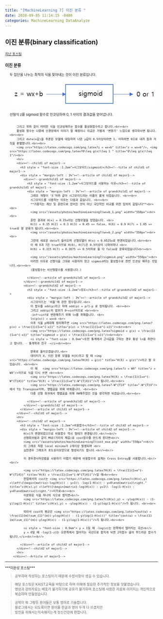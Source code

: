 ```yaml
---
title: "[MachineLearning 7] 이진 분류 "
date: 2020-09-05 11:14:15 -0400
categories: MachineLearning DataAnalyze
---
```

## 이진 분류(binary classification)

<div style = "font-size : 0.8em"><!--biggest-->
  <a href="https://can019.github.io/machinelearning/dataanalyze/MachineLearning-AI-6/">지난 포스팅</a>
  <div><!--main-->
    <div><!--major1-->
      <h3 style = "font-size :1.2em">이진 분류</h3><!--title of major1-->
      <div style = "margin-left : 3%"><!--Article of major1-->
        두 집단을 나누는 최적의 식을 찾아내는 것이 이진 분류입니다. <br><br>
        <img src="/assets/photos/machineLearning7/conversion.png" width="550px"><br><br>
        선형식 z를 sigmoid 함수로 인코딩하여 0, 1 사이의 결과값을 얻어냅니다. <br><br>

        그리고 위와 같이 어떠한 식을 인코딩해주는 함수를 활성화함수라고 합니다.<br><br>
        활성화 함수는 나중에 신경망에서 이야기 할 예정이니 지금은 가볍게 '변환기' 느낌으로 생각하시면 됩니다.<br><br>
        그리고 data(x값)을 추론된 모델에 대입하여 나온 y값이 0.5이상이라면 1, 이하라면 0으로 내려 참과 거짓을 판별합니다.<br><br>
        <img src="https://latex.codecogs.com/png.latex?z = wx+b" title="z = wx+b"/>, <img src="https://latex.codecogs.com/png.latex?0\leq g(x)\leq 1 " title="0\leq g(x)\leq 1"/><br>
        <hr>
        <div><!--child1 of major1-->
          <h3 style = "font-size :1.2em">시그모이드(sigmoid)</h3><!--title of child1 of major1-->
          <div style = "margin-left : 3%"><!--article of child1 of major1-->
            <div><!--grandchild1 of major1-->
              <h3 style = "font-size :1.2em">시그모이드를 사용하는 이유</h3><!--title of grandchild1 of major1-->
              <div style = "margin-left : 3%"><!--article of grandchild1 of major1-->
                그래프 개형이 'S'자와 같아 시그모이드라는 이름이 붙게 되었습니다. <br><br>
                시그모이드를 사용하는 이유는 다음과 같습니다. <br><br>
                **가중치는 계산 및 훈련으로 얻어진 것이 아닌 극단적인 비교를 위한 임의의 값입니다**<br><br>
                <img src="/assets/photos/machineLearning7/wx+b_1.png" width="550px"><br><br>
                훈련 결과로 H(x) = 0.15x라는 선형모델을 얻었습니다. <br>
                H(1) = 0.15 H(2) = 0.3 H(3) = 0.45 => false, H(6) = 0.9 H(7) = 1.05 => true로 잘 분류가 됩니다.<br><br>
                <img src="/assets/photos/machineLearning7/wx+b_2.png" width="550px"><br><br>
                그런데 새로운 data가 들어오며 선형모델이 H(x) = 0.0525x로 변경되었습니다.<br><br>
                이 때 6과 7은 true이므로 H(6), H(7)은 0.5이상이 나와야하나 <br>
                H(6) = 0.315 H(7) = 0.3675 => 0.5이하로 둘 다 false로 분류되었습니다<br><br>

                <img src="/assets/photos/machineLearning7/sigmoid.png" width="550px"><br>
                이러한 이유로 선형식을 그대로 사용하지 않고 sigmoid라는 활성함수로 한번 인코딩 해주는 것입니다.<br><br>
                (활성함수는 비선형함수를 사용합니다.)

              </div><!--article of grandchild1 of major1-->
            </div><!--grandchild1 of major1-->
            <div><!--grandchild2 of major1-->
              <h3 style = "font-size :1.2em">유도</h3><!--title of grandchild2 of major1-->
              <div style = "margin-left : 3%"><!--article of grandchild2 of major1-->
                시그모이드는 '비율'에 관한 함수입니다.<br>
                이 함수를 odd(p)라고 하며 odd(p) = p/1-p 로 정의됩니다. <br><br>
                그리고 odd(p)의 범위가 0~+inf이므로 <br><br>
                -inf~+inf로 변환해주기 위해 ln를 취해줍니다. <br>
                ln(p(x)) = wx+b <br>
                이후 식을 p에대해 정리해주면 <img src="https://latex.codecogs.com/png.latex?p(x) = \frac{1}{1+e^{-x}}" title="p(x) = \frac{1}{1+e^{-x}}"/><br><br>
                <img src="https://latex.codecogs.com/png.latex?sigmoid = g(x) = \frac{1}{1+e^{-x}}" title="sigmoid = g(x) = \frac{1}{1+e^{-x}}"/><br><br>
                <i style = "font-size : 0.9em">또한 통계에서 근사값을 구하는 경우 통상 ln을 취한다고 합니다. - 통계학과 친구 -</i><br><br>

                분류로 돌아오겠습니다.<br>
                데이터가 X, 이진 분류 모델을 H(X)라고 할 때 <img src="https://latex.codecogs.com/png.latex?H(X) = g(z)" title="H(X) = g(z)"/>라고 할 수 있습니다. <br><br>
                이 때   <img src="https://latex.codecogs.com/png.latex?z = WX" title="z = WX"/>이므로 식을 다시 쓰면 <br><br>
                <img src="https://latex.codecogs.com/png.latex?H(X) = \frac{1}{1+e^{-W^{T}X}}" title="H(X) = \frac{1}{1+e^{-W^{T}X}}"/>가 됩니다.<br><br>
                <img src="https://latex.codecogs.com/png.latex?-W^{T}X" title="-W^{T}X"/>에서 T는 Transpose이며, 행렬곱을 위해 바꿔줍니다. <br><br>
                다중 선형 회귀에서 행렬곱을 위해 XW해주었던 것을 생각하면 되겠습니다.<br><br>

              </div><!--article of grandchild2 of major1-->
            </div><!--grandchild2 of major1-->
          </div><!--article of child1 of major1-->
        </div><!--child1 of major1-->
        <hr>
        <div><!--child2 of major1-->
          <h3 style = "font-size :1.2em">비용함수</h3><!--title of child2 of major1-->
          <div style = "margin-left : 3%"><!--article of child2 of major1-->
            H(x)가 변경되었으므로 비용함수 역시 형태가 변경됩니다.<br/><br/>
            선형회귀법과 같이 MSE(거리의 제곱)로 cost함수를 만드게 된다면<br/>
            <img src="/assets/photos/machineLearning7/cost_mse.png" width="550px"><br/>
            이 그래프 처럼 local minima가 2개이상 발생되며 <br>
            심한경우 그래프가 포도송이모양으로 형성되기도 합니다.<br/><br/>

            이 경우경사하강법을 사용하기 어렵기 때문에 비용함수의 설계는 Cross Entroy를 사용합니다.<br/><br/>

            <img src="https://latex.codecogs.com/png.latex?H(X) = \frac{1}{1+e^{-W^{T}X}}" title="H(X) = \frac{1}{1+e^{-W^{T}X}}"/>일 때<br><br>
            한점에서의 cost는 <img src="https://latex.codecogs.com/png.latex?c(H(x),y) =\left\{\begin{matrix}-log(H(x)) : y=1\\ -log(1-H(x)) : y=0\end{matrix}\right." title="c(H(x),y) =\left\{\begin{matrix}-log(H(x)) : y=1\\ -log(1-H(x)) : y=0\end{matrix}\right."/>이므로<br><br>
            이분화된 식을 하나의 식으로 합치면<br/>
            <img src="https://latex.codecogs.com/png.latex?c(H(x),y) = -ylog(H(x)) - (1-y)log(1-H(x))" title="c(H(x),y) = -ylog(H(x)) - (1-y)log(1-H(x))"/>가 됩니다. <br><br>

            따라서 cost의 평균은 <img src="https://latex.codecogs.com/png.latex?cost(w) = \frac{1}{m}\sum_{1}^{m}(-ylog(H(x)) - (1-y)log(1-H(x)))" title="cost(w) = \frac{1}{m}\sum_{1}^{m}(-ylog(H(x)) - (1-y)log(1-H(x)))"/>가 됩니다.<br><br>

            <i style = "font-size : 0.9em"> y = 1일 때 -log(z)는 왼쪽에서 떨어지는 곡선<br/>
            y = 0일 때 -log(1-z)는 오른쪽에서 떨어지는 곡선으로 합치게 되면 2차함수 꼴의 부드러운 함수가 됩니다.</i><br/><br/>

          </div><!--article of child2 of major1-->
        </div><!--child2 of major1-->
        <hr>
      </div><!--Article of major1-->
  </div><!--main-->

  <hr>
  ***미완성 포스팅*** <br>
  <div><!--<blockquote-->
    <blockquote>
      공부하며 작성하는 포스팅이기 때문에 수정사항이 생길 수 있습니다.
    </blockquote>
    <blockquote>
      해당 포스팅은 KAIST교육을 바탕으로 하며 이해에 필요한 추가적인 정보를 덧붙였습니다.<br/>
      영상과 강의자료는 배포가 불가하기에 공유가 불가하며 포스팅에 사용한 자료와 이미지는 개인적으로 복습하며 만들었습니다.
    </blockquote>
  	<blockquote>
      공학이 뭐 그렇듯 용어들은 보통 영어로 기술합니다.<br/>
   	  블로그에서는 되도록이면 용어를 한글과 영어 두개 다 쓰겠지만<br/>
   	  발전을 위해서는익숙해지는게 정신건강에 편합니다.
    </blockquote>
  </div><!--<blockquote-->
</div><!--biggest-->
